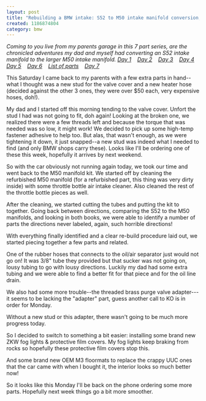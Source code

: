 ```yaml
--- 
layout: post
title: "Rebuilding a BMW intake: S52 to M50 intake manifold conversion, day 2"
created: 1186874804
category: bmw
---
```

<em>Coming to you live from my parents garage in this 7 part series, are the chronicled adventures my dad and myself had converting an S52 intake manifold to the larger M50 intake manifold. 
<a href="http://tedserbinski.com/2007/08/04/rebuilding-bmw-intake-s52-m50-intake-manifold-conversion-day-1">Day 1</a>&nbsp;&nbsp;&nbsp; <a href="http://tedserbinski.com/2007/08/11/rebuilding-bmw-intake-s52-m50-intake-manifold-conversion-day-2">Day 2</a>&nbsp;&nbsp;&nbsp; <a href="http://tedserbinski.com/2007/08/17/rebuilding-bmw-intake-s52-m50-intake-manifold-conversion-day-3">Day 3</a>&nbsp;&nbsp;&nbsp; <a href="http://tedserbinski.com/2007/08/18/rebuilding-bmw-intake-s52-m50-intake-manifold-conversion-day-4">Day 4</a>&nbsp;&nbsp;&nbsp; <a href="http://tedserbinski.com/2007/08/23/rebuilding-bmw-intake-s52-m50-intake-manifold-conversion-day-5">Day 5</a>&nbsp;&nbsp;&nbsp; <a href="http://tedserbinski.com/2007/08/30/rebuilding-bmw-intake-s52-m50-intake-manifold-conversion-day-6">Day 6</a>&nbsp;&nbsp;&nbsp; <a href="http://tedserbinski.com/2007/08/31/rebuilding-bmw-intake-s52-m50-intake-manifold-conversion-list-parts">List of parts</a>&nbsp;&nbsp;&nbsp; <a href="http://tedserbinski.com/2007/09/17/rebuilding-bmw-intake-s52-m50-intake-manifold-conversion-day-7">Day 7</a></em>

This Saturday I came back to my parents with a few extra parts in hand--what I thought was a new stud for the valve cover and a new heater hose (decided against the other 3 ones, they were over $50 each, very expensive hoses, doh!).

My dad and I started off this morning tending to the valve cover. Unfort the stud I had was not going to fit, doh again! Looking at the broken one, we realized there were a few threads left and because the torque that was needed was so low, it might work! We decided to pick up some high-temp fastener adhesive to help too. But alas, that wasn't enough, as we were tightening it down, it just snapped--a new stud was indeed what I needed to find (and only BMW shops carry these). Looks like I'll be ordering one of these this week, hopefully it arrives by next weekend.

So with the car obviously not running again today, we took our time and went back to the M50 manifold kit. We started off by cleaning the refurbished M50 manifold (for a refurbished part, this thing was very dirty inside) with some  throttle bottle air intake cleaner. Also cleaned the rest of the throttle bottle pieces as well. 

After the cleaning, we started cutting the tubes and putting the kit to together. Going back between directions, comparing the S52 to the M50 manifolds, and looking in both books, we were able to identify a number of parts the directions never labeled, again, such horrible directions!

With everything finally identified and a clear re-build procedure laid out, we started piecing together a few parts and related. 

One of the rubber hoses that connects to the oil/air separator just would not go on! It was 3/8" tube they provided but that sucker was not going on, lousy tubing to go with lousy directions. Luckily my dad had some extra tubing and we were able to find a better fit for that piece and for the oil line drain.

We also had some more trouble--the threaded brass purge valve adapter---it seems to be lacking the "adapter" part, guess another call to KO is in order for Monday.

Without a new stud or this adapter, there wasn't going to be much more progress today. 

So I decided to switch to something a bit easier: installing some brand new ZKW fog lights & protective film covers. My fog lights keep braking from rocks so hopefully these protective film covers stop this.

And some brand new OEM M3 floormats to replace the crappy UUC ones that the car came with when I bought it, the interior looks so much better now!

So it looks like this Monday I'll be back on the phone ordering some more parts. Hopefully next week things go a bit more smoother.
